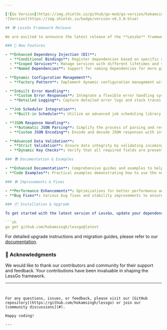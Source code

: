 ```yaml
---

[![Go Version](https://img.shields.io/github/go-mod/go-version/hokamsingh/lessgo-cli)](https://golang.org/dl/)
![Version](https://img.shields.io/badge/version-v0.3.0-blue)

## 🛠️ LessGo Framework Release

We are excited to announce the latest release of the **LessGo** framework! This release introduces several powerful features and enhancements to make your Go development experience even more robust and efficient.

### 🚀 New Features

- **Enhanced Dependency Injection (DI)**:
  - **Conditional Bindings**: Register dependencies based on specific conditions.
  - **Scoped Services**: Manage services with different lifetimes and scopes.
  - **Named Dependencies**: Support for naming dependencies for more granular control.

- **Dynamic Configuration Management**:
  - **Factory Pattern**: Implement dynamic configuration management with factories to handle various application environments and requirements.

- **Inbuilt Error Handling**:
  - **Custom Error Responses**: Integrate a flexible error handling system that returns appropriate HTTP responses based on the error type.
  - **Detailed Logging**: Capture detailed error logs and stack traces for better debugging.

- **Job Scheduler Integration**:
  - **Built-in Scheduler**: Utilize an advanced job scheduling library for managing periodic tasks and background jobs seamlessly.

- **JSON Response Handling**:
  - **Automatic JSON Parsing**: Simplify the process of parsing and responding with JSON data.
  - **Custom JSON Encoding**: Encode and decode JSON responses with integrated error handling.

- **Advanced Data Validation**:
  - **Strict Validation**: Ensure data integrity by validating incoming requests against predefined models.
  - **Dynamic Key Checks**: Verify that all required fields are present in the request payload.

### 📚 Documentation & Examples

- **Enhanced Documentation**: Comprehensive guides and examples to help you get started with the new features and integrations.
- **Code Examples**: Practical examples demonstrating how to use the new features in real-world applications.

### 🛠️ Improvements & Fixes

- **Performance Enhancements**: Optimizations for better performance and reduced resource usage.
- **Bug Fixes**: Various bug fixes and stability improvements to ensure a smoother development experience.

### 📦 Installation & Upgrade

To get started with the latest version of LessGo, update your dependencies using:

```sh
go get github.com/hokamsingh/lessgo@latest
```

For detailed upgrade instructions and migration guides, please refer to our [documentation](#).

### 🙌 Acknowledgments

We would like to thank our contributors and community for their support and feedback. Your contributions have been invaluable in shaping the LessGo framework.

---
```


For any questions, issues, or feedback, please visit our [GitHub repository](https://github.com/hokamsingh/lessgo) or join our [community discussions](#).

Happy coding!

---

